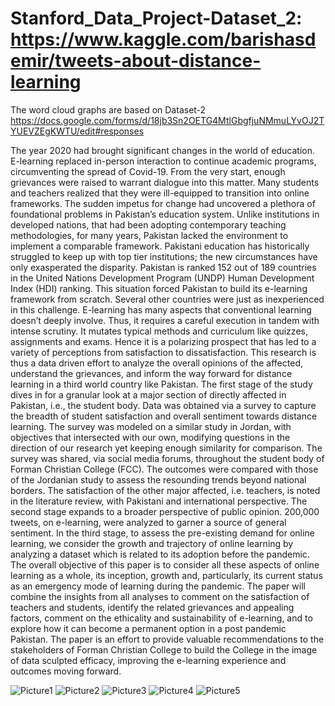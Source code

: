 # Stanford_Data_Project-Dataset_2:  https://www.kaggle.com/barishasdemir/tweets-about-distance-learning
The word cloud graphs are based on Dataset-2
https://docs.google.com/forms/d/18jb3Sn2OETG4MtlGbgfjuNMmuLYvOJ2TYUEVZEgKWTU/edit#responses

The year 2020 had brought significant changes in the world of education. E-learning replaced in-person interaction to continue academic programs, circumventing the spread of Covid-19.  From the very start, enough grievances were raised to warrant dialogue into this matter. Many students and teachers realized that they were ill-equipped to transition into online frameworks. The sudden impetus for change had uncovered a plethora of foundational problems in Pakistan’s education system. Unlike institutions in developed nations, that had been adopting contemporary teaching methodologies, for many years, Pakistan lacked the environment to implement a comparable framework. Pakistani education has historically struggled to keep up with top tier institutions; the new circumstances have only exasperated the disparity. Pakistan is ranked 152 out of 189 countries in the United Nations Development Program (UNDP) Human Development Index (HDI) ranking.
This situation forced Pakistan to build its e-learning framework from scratch. Several other countries were just as inexperienced in this challenge. E-learning has many aspects that conventional learning doesn’t deeply involve. Thus, it requires a careful execution in tandem with intense scrutiny. It mutates typical methods and curriculum like quizzes, assignments and exams. Hence it is a polarizing prospect that has led to a variety of perceptions from satisfaction to dissatisfaction. This research is thus a data driven effort to analyze the overall opinions of the affected, understand the grievances, and inform the way forward for distance learning in a third world country like Pakistan. 
The first stage of the study dives in for a granular look at a major section of directly affected in Pakistan, i.e., the student body. Data was obtained via a survey to capture the breadth of student satisfaction and overall sentiment towards distance learning. The survey was modeled on a similar study in Jordan, with objectives that intersected with our own, modifying questions in the direction of our research yet keeping enough similarity for comparison. The survey was shared, via social media forums, throughout the student body of Forman Christian College (FCC). The outcomes were compared with those of the Jordanian study to assess the resounding trends beyond national borders. The satisfaction of the other major affected, i.e. teachers, is noted in the literature review, with Pakistani and international perspective. 
The second stage expands to a broader perspective of public opinion. 200,000 tweets, on e-learning, were analyzed to garner a source of general sentiment. 
In the third stage, to assess the pre-existing demand for online learning, we consider the growth and trajectory of online learning by analyzing a dataset which is related to its adoption before the pandemic. 
The overall objective of this paper is to consider all these aspects of online learning as a whole, its inception, growth and, particularly, its current status as an emergency mode of learning during the pandemic. The paper will combine the insights from all analyses to comment on the satisfaction of teachers and students, identify the related grievances and appealing factors, comment on the ethicality and sustainability of e-learning, and to explore how it can become a permanent option in a post pandemic Pakistan. The paper is an effort to provide valuable recommendations to the stakeholders of Forman Christian College to build the College in the image of data sculpted efficacy, improving the e-learning experience and outcomes moving forward.

![Picture1](https://user-images.githubusercontent.com/64619851/114301130-cc89d600-9adc-11eb-9d97-e961e2732c2a.png)
![Picture2](https://user-images.githubusercontent.com/64619851/114301133-ce539980-9adc-11eb-9668-bae7692e2ce3.jpg)
![Picture3](https://user-images.githubusercontent.com/64619851/114301134-ce539980-9adc-11eb-896c-d2a67f0f28eb.jpg)
![Picture4](https://user-images.githubusercontent.com/64619851/114301136-ceec3000-9adc-11eb-9b6b-1e46e8d6c4e3.jpg)
![Picture5](https://user-images.githubusercontent.com/64619851/114301138-cf84c680-9adc-11eb-90ca-0a1a635d2394.jpg)

